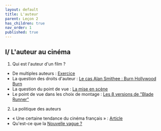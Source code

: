 ```yaml
---
layout: default
title: L'auteur
parent: Leçon 2
has_children: true
nav_order: 1
published: true
---
```

## I/ L'auteur au cinéma 

1. Qui est l'auteur d'un film ? 
- De multiples auteurs : [Exercice](../../docs/Leçon%202/L2-1-1.html)  
- La question des droits d'auteur : [Le cas Alan Smithee : Burn Hollywood Burn](../../docs/Leçon%202/L2-1-2.html)  
- La question du point de vue : [La mise en scène](../../docs/Leçon%202/L2-1-3.html)  
- Le point de vue dans les choix de montage : [Les 8 versions de "Blade Runner"](../../docs/Leçon%202/L2-1-4.html)  
2. La politique des auteurs  
- « Une certaine tendance du cinéma français » :  [Article](../../docs/Leçon%202/L2-1-5.html) 
- Qu'est-ce que la [Nouvelle vague ?](../../docs/Leçon%202/L2-1-6.html)  


